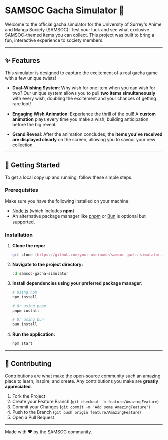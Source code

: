 # SAMSOC Gacha Simulator 🌸

Welcome to the official gacha simulator for the University of Surrey's Anime and Manga Society (SAMSOC)! Test your luck and see what exclusive SAMSOC-themed items you can collect. This project was built to bring a fun, interactive experience to society members.



---

## ✨ Features

This simulator is designed to capture the excitement of a real gacha game with a few unique twists!

* **Dual-Wishing System**: Why wish for one item when you can wish for two? Our unique system allows you to pull **two items simultaneously** with every wish, doubling the excitement and your chances of getting rare loot!

* **Engaging Wish Animation**: Experience the thrill of the pull! A **custom animation** plays every time you make a wish, building anticipation before the big reveal.

* **Grand Reveal**: After the animation concludes, the **items you've received are displayed clearly** on the screen, allowing you to savour your new collection.

---

## 🚀 Getting Started

To get a local copy up and running, follow these simple steps.

### Prerequisites

Make sure you have the following installed on your machine:
* [Node.js](https://nodejs.org/) (which includes **npm**)
* An alternative package manager like [pnpm](https://pnpm.io/) or [Bun](https://bun.sh/) is optional but supported.

### Installation

1.  **Clone the repo:**
    ```sh
    git clone [https://github.com/your-username/samsoc-gacha-simulator.git](https://github.com/your-username/samsoc-gacha-simulator.git)
    ```
2.  **Navigate to the project directory:**
    ```sh
    cd samsoc-gacha-simulator
    ```
3.  **Install dependencies using your preferred package manager:**
    ```sh
    # Using npm
    npm install

    # Or using pnpm
    pnpm install

    # Or using bun
    bun install
    ```
4.  **Run the application:**
    ```sh
    npm start
    ```

---

## 🤝 Contributing

Contributions are what make the open-source community such an amazing place to learn, inspire, and create. Any contributions you make are **greatly appreciated**.

1.  Fork the Project
2.  Create your Feature Branch (`git checkout -b feature/AmazingFeature`)
3.  Commit your Changes (`git commit -m 'Add some AmazingFeature'`)
4.  Push to the Branch (`git push origin feature/AmazingFeature`)
5.  Open a Pull Request

---

Made with ❤️ by the SAMSOC community.
